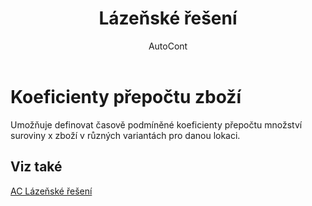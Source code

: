 ﻿---
    title: "Lázeňské řešení"
    author: AutoCont
    ms.date: 04/30/2018
    ms.topic: article
    ms.prod: dynamics-nav-2017
    ms.contentlocale: cs-cz
    ms.lasthandoff: 04/30/2018
---

# Koeficienty přepočtu zboží

Umožňuje definovat časově podmíněné koeficienty přepočtu množství suroviny x zboží v různých variantách pro danou lokaci.  


## <a name="see-also"></a>Viz také
[AC Lázeňské řešení](ac-spa-solution.md)